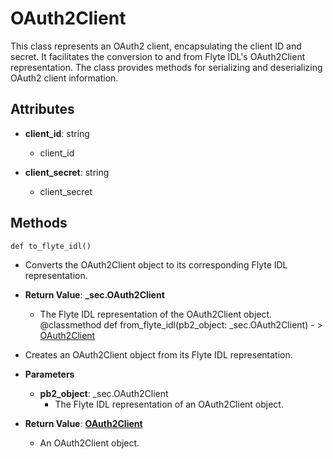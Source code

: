 # OAuth2Client

This class represents an OAuth2 client, encapsulating the client ID and secret. It facilitates the conversion to and from Flyte IDL&#x27;s OAuth2Client representation. The class provides methods for serializing and deserializing OAuth2 client information.

## Attributes

- **client_id**: string
  - client_id

- **client_secret**: string
  - client_secret



## Methods
```@classmethod
def to_flyte_idl()
```
-  Converts the OAuth2Client object to its corresponding Flyte IDL representation.

- **Return Value**:
**_sec.OAuth2Client**
  - The Flyte IDL representation of the OAuth2Client object.
@classmethod
def from_flyte_idl(pb2_object: _sec.OAuth2Client) - > [OAuth2Client](flytekit_models_security_oauth2client)
-  Creates an OAuth2Client object from its Flyte IDL representation.
- **Parameters**

  - **pb2_object**: _sec.OAuth2Client
    - The Flyte IDL representation of an OAuth2Client object.

- **Return Value**:
**[OAuth2Client](flytekit_models_security_oauth2client)**
  - An OAuth2Client object.
